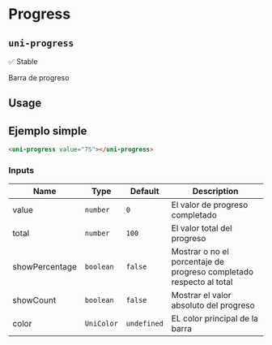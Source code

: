 Progress
===================
`uni-progress`
---
:white_check_mark: Stable

Barra de progreso

## Usage

## Ejemplo simple

```html
<uni-progress value="75"></uni-progress>

```

### Inputs

| Name          | Type       | Default | Description 
| --------------- | ---------- | ----------- | -----------
| value           | `number`   | `0`         | El valor de progreso completado
| total           | `number`   | `100`       | El valor total del progreso
| showPercentage  | `boolean`  | `false`     | Mostrar o no el porcentaje de progreso completado respecto al total
| showCount       | `boolean`  | `false`     | Mostrar el valor absoluto del progreso
| color           | `UniColor` | `undefined` | EL color principal de la barra
